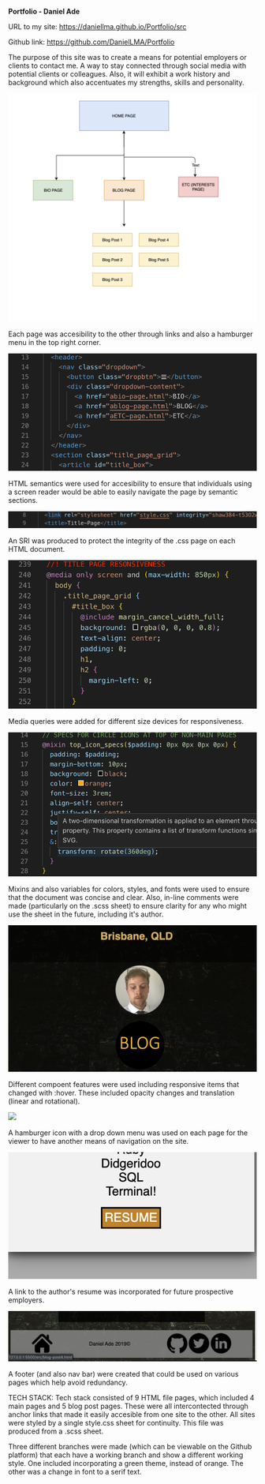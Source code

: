 **Portfolio - Daniel Ade**

URL to my site: https://daniellma.github.io/Portfolio/src

Github link: https://github.com/DanielLMA/Portfolio


The purpose of this site was to create a means for potential employers or clients to contact me. A way to stay connected through social media with potential clients or colleagues.
Also, it will exhibit a work history and background which also accentuates my strengths, skills and personality. 

![](docs/sitemap.png)

Each page was accesibility to the other through links and also a hamburger menu in the top right corner. 

![](docs/accessibility.png)

HTML semantics were used for accesibility to ensure that individuals using a screen reader would be able to easily navigate the page by semantic sections. 

![](docs/SRI.png)

An SRI was produced to protect the integrity of the .css page on each HTML document. 

![](docs/mediaquery.png)

Media queries were added for different size devices for responsiveness. 

![](docs/mixin.png)

Mixins and also variables for colors, styles, and fonts were used to ensure that the document was concise and clear. Also, in-line comments were made (particularly on the .scss sheet) to ensure clarity for any who might use the sheet in the future, including it's author. 

![](docs/hover.png)

Different compoent features were used including responsive items that changed with :hover. These included opacity changes and translation (linear and rotational). 

![](docs/hamburger.png)

A hamburger icon with a drop down menu was used on each page for the viewer to have another means of navigation on the site. 

![](docs/resumelink.png)

A link to the author's resume was incorporated for future prospective employers. 

![](docs/footer.png)

A footer (and also nav bar) were created that could be used on various pages which help avoid redundancy. 

TECH STACK: Tech stack consisted of 9 HTML file pages, which included 4 main pages and 5 blog post pages. These were all intercontected through anchor links that made it easily accesible from one site to the other. All sites were styled by a single style.css sheet for continuity. This file was produced from a .scss sheet. 

Three different branches were made (which can be viewable on the Github platform) that each have a working branch and show a different working style. One included incorporating a green theme, instead of orange. The other was a change in font to a serif text. 

